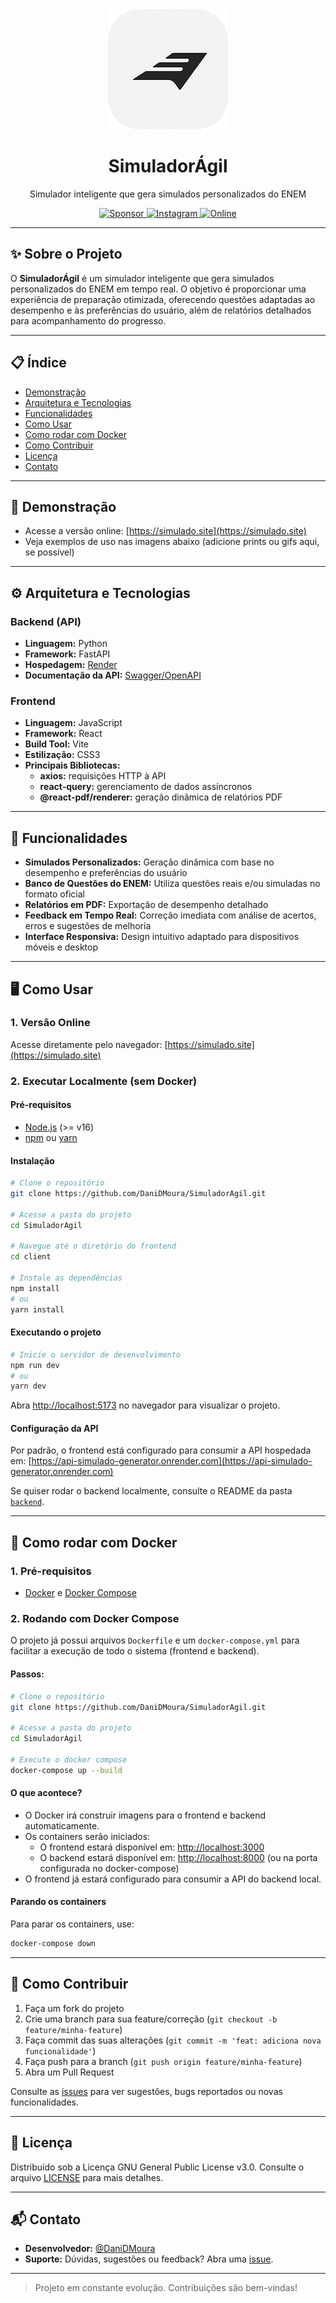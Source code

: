 
<div align="center">
  <img width="192" src="client/public/icons/icon-192.png" alt="Logo SimuladorÁgil">
  <h1>Simulador<b>Ágil</b></h1>
  <p>Simulador inteligente que gera simulados personalizados do ENEM</p>
  <a href="https://github.com/sponsors/DaniDMoura">
    <img src="https://img.shields.io/badge/sponsor-30363D?style=for-the-badge&logo=GitHub-Sponsors&logoColor=#EA4AAA" alt="Sponsor">
  </a>
  <a href="https://www.instagram.com/danilosmoura_/" target="_blank">
    <img src="https://img.shields.io/badge/Instagram-Follow_@danilosmoura_-E4405F?style=for-the-badge&logo=instagram&logoColor=white" alt="Instagram">
  </a>
  <a href="https://simulado.site">
    <img src="https://img.shields.io/website?url=https%3A%2F%2Fsimulado.site&style=for-the-badge" alt="Online">
  </a>
</div>

---

## ✨ Sobre o Projeto

O **SimuladorÁgil** é um simulador inteligente que gera simulados personalizados do ENEM em tempo real. O objetivo é proporcionar uma experiência de preparação otimizada, oferecendo questões adaptadas ao desempenho e às preferências do usuário, além de relatórios detalhados para acompanhamento do progresso.

---

## 📋 Índice

- [Demonstração](#demonstração)
- [Arquitetura e Tecnologias](#arquitetura-e-tecnologias)
- [Funcionalidades](#funcionalidades)
- [Como Usar](#como-usar)
- [Como rodar com Docker](#como-rodar-com-docker)
- [Como Contribuir](#como-contribuir)
- [Licença](#licença)
- [Contato](#contato)

---

## 🚀 Demonstração

- Acesse a versão online: [https://simulado.site](https://simulado.site)
- Veja exemplos de uso nas imagens abaixo (adicione prints ou gifs aqui, se possível)

---

## ⚙️ Arquitetura e Tecnologias

### Backend (API)

- **Linguagem:** Python
- **Framework:** FastAPI
- **Hospedagem:** [Render](https://api-simulado-generator.onrender.com)
- **Documentação da API:** [Swagger/OpenAPI](https://api-simulado-generator.onrender.com/docs)

### Frontend

- **Linguagem:** JavaScript
- **Framework:** React
- **Build Tool:** Vite
- **Estilização:** CSS3
- **Principais Bibliotecas:**
  - **axios:** requisições HTTP à API
  - **react-query:** gerenciamento de dados assíncronos
  - **@react-pdf/renderer:** geração dinâmica de relatórios PDF

---

## 📝 Funcionalidades

- **Simulados Personalizados:** Geração dinâmica com base no desempenho e preferências do usuário
- **Banco de Questões do ENEM:** Utiliza questões reais e/ou simuladas no formato oficial
- **Relatórios em PDF:** Exportação de desempenho detalhado
- **Feedback em Tempo Real:** Correção imediata com análise de acertos, erros e sugestões de melhoria
- **Interface Responsiva:** Design intuitivo adaptado para dispositivos móveis e desktop

---

## 🖥️ Como Usar

### 1. Versão Online

Acesse diretamente pelo navegador: [https://simulado.site](https://simulado.site)

### 2. Executar Localmente (sem Docker)

#### Pré-requisitos

- [Node.js](https://nodejs.org/) (>= v16)
- [npm](https://www.npmjs.com/) ou [yarn](https://yarnpkg.com/)

#### Instalação

```bash
# Clone o repositório
git clone https://github.com/DaniDMoura/SimuladorAgil.git

# Acesse a pasta do projeto
cd SimuladorAgil

# Navegue até o diretório do frontend
cd client

# Instale as dependências
npm install
# ou
yarn install
```

#### Executando o projeto

```bash
# Inicie o servidor de desenvolvimento
npm run dev
# ou
yarn dev
```

Abra [http://localhost:5173](http://localhost:5173) no navegador para visualizar o projeto.

#### Configuração da API

Por padrão, o frontend está configurado para consumir a API hospedada em: [https://api-simulado-generator.onrender.com](https://api-simulado-generator.onrender.com)

Se quiser rodar o backend localmente, consulte o README da pasta [`backend`](backend/README.md).

---

## 🐳 Como rodar com Docker

### 1. Pré-requisitos

- [Docker](https://www.docker.com/) e [Docker Compose](https://docs.docker.com/compose/)

### 2. Rodando com Docker Compose

O projeto já possui arquivos `Dockerfile` e um `docker-compose.yml` para facilitar a execução de todo o sistema (frontend e backend).

#### Passos:

```bash
# Clone o repositório
git clone https://github.com/DaniDMoura/SimuladorAgil.git

# Acesse a pasta do projeto
cd SimuladorAgil

# Execute o docker compose
docker-compose up --build
```

#### O que acontece?

- O Docker irá construir imagens para o frontend e backend automaticamente.
- Os containers serão iniciados:
  - O frontend estará disponível em: [http://localhost:3000](http://localhost:3000)
  - O backend estará disponível em: [http://localhost:8000](http://localhost:8000) (ou na porta configurada no docker-compose)
- O frontend já estará configurado para consumir a API do backend local.

#### Parando os containers

Para parar os containers, use:

```bash
docker-compose down
```

---

## 🤝 Como Contribuir

1. Faça um fork do projeto
2. Crie uma branch para sua feature/correção (`git checkout -b feature/minha-feature`)
3. Faça commit das suas alterações (`git commit -m 'feat: adiciona nova funcionalidade'`)
4. Faça push para a branch (`git push origin feature/minha-feature`)
5. Abra um Pull Request

Consulte as [issues](https://github.com/DaniDMoura/SimuladorAgil/issues) para ver sugestões, bugs reportados ou novas funcionalidades.

---

## 📄 Licença

Distribuído sob a Licença GNU General Public License v3.0. Consulte o arquivo [LICENSE](LICENSE) para mais detalhes.

---

## 📬 Contato

- **Desenvolvedor:** [@DaniDMoura](https://github.com/DaniDMoura)
- **Suporte:** Dúvidas, sugestões ou feedback? Abra uma [issue](https://github.com/DaniDMoura/SimuladorAgil/issues).

---

> Projeto em constante evolução. Contribuições são bem-vindas!